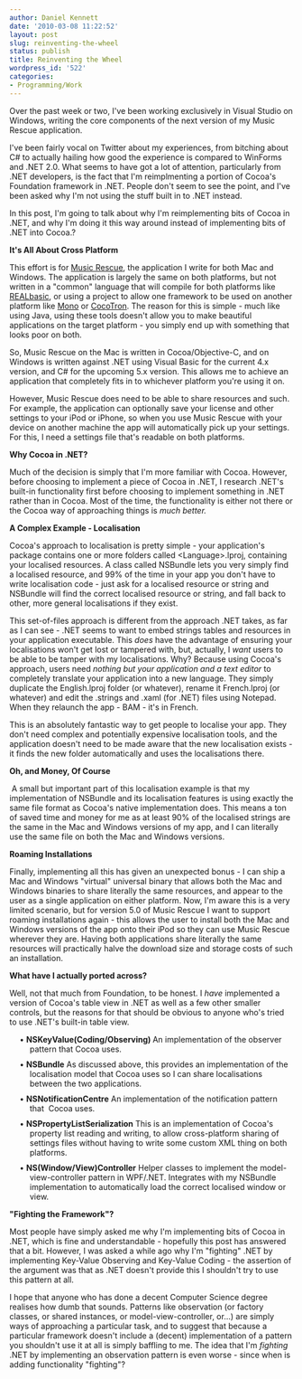 ```yaml
---
author: Daniel Kennett
date: '2010-03-08 11:22:52'
layout: post
slug: reinventing-the-wheel
status: publish
title: Reinventing the Wheel
wordpress_id: '522'
categories:
- Programming/Work
---
```


<p>Over the past week or two, I've been working exclusively in Visual Studio on Windows, writing the core components of the next version of my Music Rescue application.</p>
<p>I've been fairly vocal on Twitter about my experiences, from bitching about C# to actually hailing how good the experience is compared to WinForms and .NET 2.0. What seems to have got a lot of attention, particularly from .NET developers, is the fact that I'm reimplmenting a portion of Cocoa's Foundation framework in .NET. People don't seem to see the point, and I've been asked why I'm not using the stuff built in to .NET instead.</p>
<p>In this post, I'm going to talk about why I'm reimplementing bits of Cocoa in .NET, and why I'm doing it this way around instead of implementing bits of .NET into Cocoa.?</p><!--more--><p><span style="font-weight: bold;">It's All About Cross Platform</span></p>
<p>This effort is for <a href="http://www.kennettnet.co.uk/products/musicrescue/">Music Rescue</a>, the application I write for both Mac and Windows. The application is largely the same on both platforms, but not written in a "common" language that will compile for both platforms like <a href="http://www.realsoftware.com/realbasic/">REALbasic</a>, or using a project to allow one framework to be used on another platform like <a href="http://www.mono-project.com/">Mono</a>&nbsp;or <a href="http://www.cocotron.org/">CocoTron</a>. The reason for this is simple - much like using Java, using these tools doesn't allow you to make beautiful applications on the target platform - you simply end up with something that looks poor on both.</p>
<p>So, Music Rescue on the Mac is written in Cocoa/Objective-C, and on Windows is written against .NET using Visual Basic for the current 4.x version, and C# for the upcoming 5.x version. This allows me to achieve an application that completely fits in to whichever platform you're using it on.</p>
<p>However, Music Rescue does need to be able to share resources and such. For example, the application can optionally save your license and other settings to your iPod or iPhone, so when you use Music Rescue with your device on another machine the app will automatically pick up your settings. For this, I need a settings file that's readable on both platforms.</p>
<p><strong>Why Cocoa in .NET?</strong></p>
<p>Much of the decision is simply that I'm more familiar with Cocoa. However, before choosing to implement a piece of Cocoa in .NET, I research .NET's built-in functionality first before choosing to implement something in .NET rather than in Cocoa. Most of the time, the functionality is either not there or the Cocoa way of approaching things is <em>much better.</em></p>
<p><strong>A Complex Example - Localisation</strong></p>
<p>Cocoa's approach to localisation is pretty simple - your application's package contains one or more folders called &lt;Language&gt;.lproj, containing your localised resources. A class called NSBundle lets you very simply find a localised resource, and 99% of the time in your app you don't have to write localisation code - just ask for a localised resource or string and NSBundle will find the correct localised resource or string, and fall back to other, more general localisations if they exist.&nbsp;</p>
<p>This set-of-files approach is different from the approach .NET takes, as far as I can see - .NET seems to want to embed strings tables and resources in your application executable. This <em>does</em> have the advantage of ensuring your localisations won't get lost or tampered with, but, actually, I <em>want </em>users to be able to be tamper with my localisations. Why? Because using Cocoa's approach, users need <em>nothing but your application and a text editor </em>to completely translate your application into a new language. They simply duplicate the English.lproj folder (or whatever), rename it French.lproj (or whatever) and edit the .strings and .xaml (for .NET) files using Notepad. When they relaunch the app - BAM - it's in French.</p>
<p>This is an absolutely fantastic way to get people to localise your app. They don't need complex and potentially expensive localisation tools, and the application doesn't need to be made aware that the new localisation exists - it finds the new folder automatically and uses the localisations there.</p>
<p><strong>Oh, and Money, Of Course</strong></p>
<p>&nbsp;A small but important part of this localisation example is that my implementation of NSBundle and its localisation features is using exactly the same file format as Cocoa's native implementation does. This means a ton of saved time and money for me as at least 90% of the localised strings are the same in the Mac and Windows versions of my app, and I can literally use the same file on both the Mac and Windows versions.</p>
<p><strong>Roaming Installations</strong></p>
<p>Finally, implementing all this has given an unexpected bonus - I can ship a Mac and Windows "virtual" universal binary that allows both the Mac and Windows binaries to share literally the same resources, and appear to the user as a single application on either platform. Now, I'm aware this is a very limited scenario, but for version 5.0 of Music Rescue I want to support roaming installations again - this allows the user to install both the Mac and Windows versions of the app onto their iPod so they can use Music Rescue wherever they are. Having both applications share literally the same resources will practically halve the download size and storage costs of such an installation.</p>
<p><strong>What have I actually ported across?</strong></p>
<p>Well, not that much from Foundation, to be honest. I <em>have </em>implemented a version of Cocoa's table view in .NET as well as a few other smaller controls, but the reasons for that should be obvious to anyone who's tried to use .NET's built-in table view.</p>
<p style="margin: 0.0px 0.0px 10.0px 36.0px; text-indent: -18.0px;">&bull; <strong>NSKeyValue(Coding/Observing) </strong>An implementation of the observer pattern that Cocoa uses.</p>
<p style="margin: 0.0px 0.0px 10.0px 36.0px; text-indent: -18.0px;">&bull; <strong>NSBundle</strong>&nbsp;As discussed above, this provides an implementation of the localisation model that Cocoa uses so I can share localisations between the two applications.</p>
<p style="margin: 0.0px 0.0px 10.0px 36.0px; text-indent: -18.0px;">&bull; <strong>NSNotificationCentre</strong>&nbsp;An implementation of the notification pattern that&nbsp; Cocoa uses.</p>
<p style="margin: 0.0px 0.0px 10.0px 36.0px; text-indent: -18.0px;">&bull; <strong>NSPropertyListSerialization</strong>&nbsp;This is an implementation of Cocoa's property list reading and writing, to allow cross-platform sharing of settings files without having to write some custom XML thing on both platforms.</p>
<p style="margin: 0.0px 0.0px 10.0px 36.0px; text-indent: -18.0px;">&bull; <strong>NS(Window/View)Controller</strong>&nbsp;Helper classes to implement the model-view-controller pattern in WPF/.NET. Integrates with my NSBundle implementation to automatically load the correct localised window or view.</p>
<p><strong>"Fighting the Framework"?</strong></p>
<p>Most people have simply asked me why I'm implementing bits of Cocoa in .NET, which is fine and understandable - hopefully this post has answered that a bit. However, I was asked a while ago why I'm "fighting" .NET by implementing Key-Value Observing and Key-Value Coding - the assertion of the argument was that as .NET doesn't provide this I shouldn't try to use this pattern at all.</p>
<p>I hope that anyone who has done a decent Computer Science degree realises how dumb that sounds. Patterns like observation (or factory classes, or shared instances, or model-view-controller, or...) are simply ways of approaching a particular task, and to suggest that because a particular framework doesn't include a (decent) implementation of a pattern you shouldn't use it at all is simply baffling to me. The idea that I'm <em>fighting </em>.NET by implementing an observation pattern is even worse - since when is adding functionality "fighting"?&nbsp;</p>
<p>&nbsp;</p>